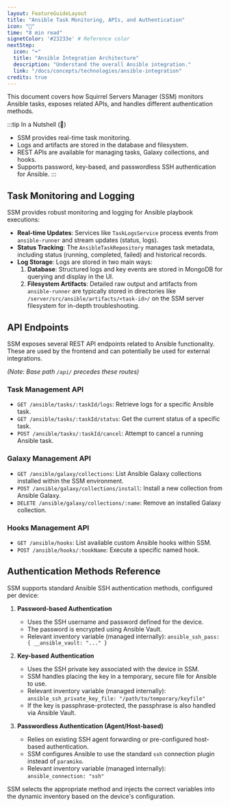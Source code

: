 ```yaml
---
layout: FeatureGuideLayout
title: "Ansible Task Monitoring, APIs, and Authentication"
icon: "📡"
time: "8 min read"
signetColor: '#23233e' # Reference color
nextStep:
  icon: "➡️"
  title: "Ansible Integration Architecture"
  description: "Understand the overall Ansible integration."
  link: "/docs/concepts/technologies/ansible-integration"
credits: true
---
```


This document covers how Squirrel Servers Manager (SSM) monitors Ansible tasks, exposes related APIs, and handles different authentication methods.

:::tip In a Nutshell (🌰)
- SSM provides real-time task monitoring.
- Logs and artifacts are stored in the database and filesystem.
- REST APIs are available for managing tasks, Galaxy collections, and hooks.
- Supports password, key-based, and passwordless SSH authentication for Ansible.
:::


## Task Monitoring and Logging

SSM provides robust monitoring and logging for Ansible playbook executions:

- **Real-time Updates**: Services like `TaskLogsService` process events from `ansible-runner` and stream updates (status, logs).
- **Status Tracking**: The `AnsibleTaskRepository` manages task metadata, including status (running, completed, failed) and historical records.
- **Log Storage**: Logs are stored in two main ways:
    1.  **Database**: Structured logs and key events are stored in MongoDB for querying and display in the UI.
    2.  **Filesystem Artifacts**: Detailed raw output and artifacts from `ansible-runner` are typically stored in directories like `/server/src/ansible/artifacts/<task-id>/` on the SSM server filesystem for in-depth troubleshooting.

## API Endpoints

SSM exposes several REST API endpoints related to Ansible functionality. These are used by the frontend and can potentially be used for external integrations.

*(Note: Base path `/api/` precedes these routes)*

### Task Management API

-   `GET /ansible/tasks/:taskId/logs`: Retrieve logs for a specific Ansible task.
-   `GET /ansible/tasks/:taskId/status`: Get the current status of a specific task.
-   `POST /ansible/tasks/:taskId/cancel`: Attempt to cancel a running Ansible task.

### Galaxy Management API

-   `GET /ansible/galaxy/collections`: List Ansible Galaxy collections installed within the SSM environment.
-   `POST /ansible/galaxy/collections/install`: Install a new collection from Ansible Galaxy.
-   `DELETE /ansible/galaxy/collections/:name`: Remove an installed Galaxy collection.

### Hooks Management API

-   `GET /ansible/hooks`: List available custom Ansible hooks within SSM.
-   `POST /ansible/hooks/:hookName`: Execute a specific named hook.

## Authentication Methods Reference

SSM supports standard Ansible SSH authentication methods, configured per device:

1.  **Password-based Authentication**
    -   Uses the SSH username and password defined for the device.
    -   The password is encrypted using Ansible Vault.
    -   Relevant inventory variable (managed internally): `ansible_ssh_pass: { __ansible_vault: "..." }`

2.  **Key-based Authentication**
    -   Uses the SSH private key associated with the device in SSM.
    -   SSM handles placing the key in a temporary, secure file for Ansible to use.
    -   Relevant inventory variable (managed internally): `ansible_ssh_private_key_file: "/path/to/temporary/keyfile"`
    -   If the key is passphrase-protected, the passphrase is also handled via Ansible Vault.

3.  **Passwordless Authentication (Agent/Host-based)**
    -   Relies on existing SSH agent forwarding or pre-configured host-based authentication.
    -   SSM configures Ansible to use the standard `ssh` connection plugin instead of `paramiko`.
    -   Relevant inventory variable (managed internally): `ansible_connection: "ssh"`

SSM selects the appropriate method and injects the correct variables into the dynamic inventory based on the device's configuration. 